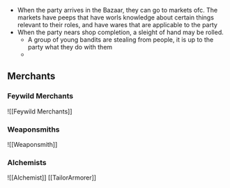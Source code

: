 - When the party arrives in the Bazaar, they can go to markets ofc. The markets have peeps that have worls knowledge about certain things relevant to their roles, and have wares that are applicable to the party
- When the party nears shop completion, a sleight of hand may be rolled.
	- A group of young bandits are stealing from people, it is up to the party what they do with them
	- 

## Merchants
### Feywild Merchants
![[Feywild Merchants]]

### Weaponsmiths
 ![[Weaponsmith]]
 
### Alchemists
 
 ![[Alchemist]]
[[TailorArmorer]]

